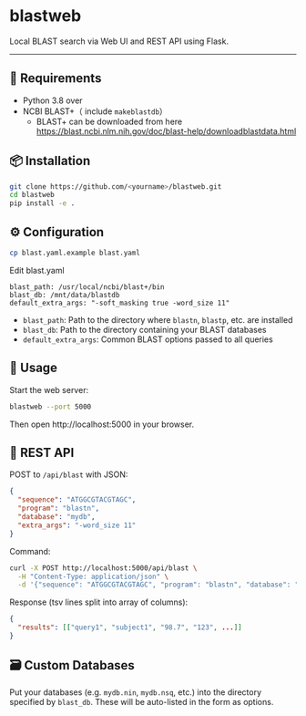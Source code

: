 # blastweb

Local BLAST search via Web UI and REST API using Flask.

---

## 🐍 Requirements

- Python 3.8 over
- NCBI BLAST+（ include `makeblastdb`）
  - BLAST+ can be downloaded from here https://blast.ncbi.nlm.nih.gov/doc/blast-help/downloadblastdata.html


## 📦 Installation

```bash
git clone https://github.com/<yourname>/blastweb.git
cd blastweb
pip install -e .
```

## ⚙️ Configuration
```bash
cp blast.yaml.example blast.yaml
```
Edit blast.yaml
```
blast_path: /usr/local/ncbi/blast+/bin
blast_db: /mnt/data/blastdb
default_extra_args: "-soft_masking true -word_size 11"
```

* ```blast_path```: Path to the directory where ```blastn```, ```blastp```, etc. are installed
* ```blast_db```: Path to the directory containing your BLAST databases
* ```default_extra_args```: Common BLAST options passed to all queries

## 🚀 Usage

Start the web server:
```bash
blastweb --port 5000
```
Then open http://localhost:5000 in your browser.

## 🧪 REST API
POST to ```/api/blast``` with JSON:
```json
{
  "sequence": "ATGGCGTACGTAGC",
  "program": "blastn",
  "database": "mydb",
  "extra_args": "-word_size 11"
}
```
Command:
```bash
curl -X POST http://localhost:5000/api/blast \
  -H "Content-Type: application/json" \
  -d '{"sequence": "ATGGCGTACGTAGC", "program": "blastn", "database": "mydb"}'
```
Response (tsv lines split into array of columns):
```json
{
  "results": [["query1", "subject1", "98.7", "123", ...]]
}
```

## 🗃️ Custom Databases
Put your databases (e.g. ```mydb.nin```, ```mydb.nsq```, etc.) into the directory specified by ```blast_db```.
These will be auto-listed in the form as options.
